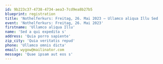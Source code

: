 ```yaml
---
id: 9b223c37-4738-4734-aea3-7cd9ea8b27b5
blueprint: registration
title: 'Nothelferkurs: Freitag, 26. Mai 2023 – Ullamco aliqua Illu Sed a qui expedita s, wygow@mailinator.com'
event: 'Nothelferkurs: Freitag, 26. Mai 2023'
firstname: 'Ullamco aliqua Illu'
name: 'Sed a qui expedita s'
address: 'Quia porro sapiente'
zip_city: 'Quia veritatis repud'
phone: 'Ullamco omnis dicta'
email: wygow@mailinator.com
message: 'Quae ipsam aut eos s'
---
```

